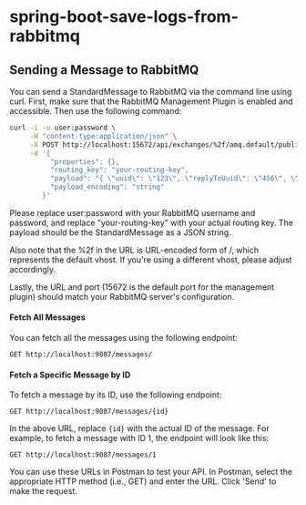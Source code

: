 # spring-boot-save-logs-from-rabbitmq

## Sending a Message to RabbitMQ

You can send a StandardMessage to RabbitMQ via the command line using curl. First, make sure that the RabbitMQ Management Plugin is enabled and accessible. Then use the following command:
```bash
curl -i -u user:password \
     -H "content-type:application/json" \
     -X POST http://localhost:15672/api/exchanges/%2f/amq.default/publish \
     -d '{
          "properties": {},
          "routing_key": "your-routing-key",
          "payload": "{ \"uuid\": \"123\", \"replyToUuid\": \"456\", \"dateSent\": \"2023-08-03T00:00:00Z\", \"sender\": \"test sender\", \"topic\": \"test topic\", \"exchange\": \"test exchange\", \"msgContent\": \"test content\", \"targetObject\": \"test object\" }",
          "payload_encoding": "string"
        }'
```
Please replace user:password with your RabbitMQ username and password, and replace "your-routing-key" with your actual routing key. The payload should be the StandardMessage as a JSON string.

Also note that the %2f in the URL is URL-encoded form of /, which represents the default vhost. If you're using a different vhost, please adjust accordingly.

Lastly, the URL and port (15672 is the default port for the management plugin) should match your RabbitMQ server's configuration.

#### Fetch All Messages
You can fetch all the messages using the following endpoint:

    GET http://localhost:9087/messages/

#### Fetch a Specific Message by ID
To fetch a message by its ID, use the following endpoint:

    GET http://localhost:9087/messages/{id}

In the above URL, replace `{id}` with the actual ID of the message. For example, to fetch a message with ID 1, the endpoint will look like this:

    GET http://localhost:9087/messages/1

You can use these URLs in Postman to test your API. In Postman, select the appropriate HTTP method (i.e., GET) and enter the URL. Click 'Send' to make the request.
